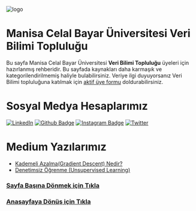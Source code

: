 ![logo](https://i.hizliresim.com/e9305l2.jpg)
#       Manisa Celal Bayar Üniversitesi Veri Bilimi Topluluğu #
Bu sayfa Manisa Celal Bayar Üniversitesi **Veri Bilimi Topluluğu** üyeleri için hazırlanmış rehberidir. Bu sayfada kaynakları daha karmaşık ve kategorilendirilmemiş haliyle bulabilirsiniz.
Veriye ilgi duyuyorsanız Veri Bilimi topluluğuna katılmak için [aktif üye formu](https://veri.mcbu.edu.tr/hesaplarimiz/) doldurabilirsiniz.

# Sosyal Medya Hesaplarımız

[![LinkedIn](https://img.shields.io/badge/LinkedIn-%230077B5.svg?&style=flat-square&logo=linkedin&logoColor=white)](https://www.linkedin.com/company/verimcbu/)
[![Github Badge](https://img.shields.io/badge/-Github-000?style=quare&labelColor=000&logo=Github&logoColor=white&link=link)](https://github.com/MCBU-Veri-Toplulugu)
[![Instagram Badge](https://img.shields.io/badge/-Instagram-C13584?style=flat-quare&labelColor=C13584&logo=instagram&logoColor=white&link=link)](https://www.instagram.com/verimcbu/)    [![Twitter](https://img.shields.io/badge/Twitter-%231DA1F2.svg?&style=flat-square&logo=twitter&logoColor=white)](https://twitter.com/verimcbu)


# Medium Yazılarımız
* [Kademeli Azalma(Gradient Descent) Nedir?](https://medium.com/@bugraozturk.ie/kademeli-azalma-gradient-descent-nedir-c3303c772aa2)
* [Denetimsiz Öğrenme (Unsupervised Learning)](https://medium.com/@ciftci.gizemci/denetimsiz-%C3%B6%C4%9Frenme-unsupervised-learning-e6ec876c7bfhttps://medium.com/@ciftci.gizemci/denetimsiz-%C3%B6%C4%9Frenme-unsupervised-learning-e6ec876c7bf)

### [Sayfa Başına Dönmek için Tıkla](#İçindekiler)
### [Anasayfaya Dönüş için Tıkla](https://github.com/MCBU-Veri-Toplulugu/Veri-Bilimi-Rehberi)
